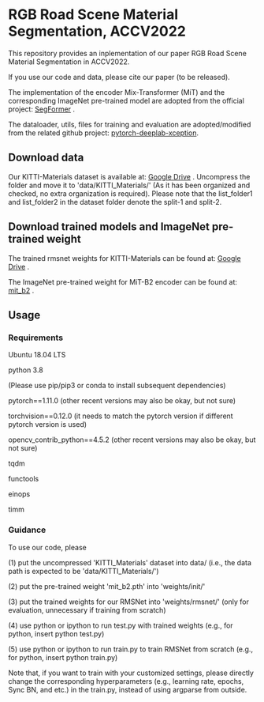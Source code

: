 # RGB Road Scene Material Segmentation, ACCV2022
This repository provides an inplementation of our paper RGB Road Scene Material Segmentation in ACCV2022.  

If you use our code and data, please cite our paper (to be released).

The implementation of the encoder Mix-Transformer (MiT) and the corresponding ImageNet pre-trained model are adopted from the official project: [SegFormer](https://github.com/NVlabs/SegFormer) .

The dataloader, utils, files for training and evaluation are adopted/modified from the related github project: [pytorch-deeplab-xception](https://github.com/jfzhang95/pytorch-deeplab-xception).


## Download data
Our KITTI-Materials dataset is available at: [Google Drive](https://drive.google.com/drive/u/0/folders/1a5geigz8PKRlOYv-L2ePCfh0FlymW37H) .
Uncompress the folder and move it to 'data/KITTI_Materials/'
(As it has been organized and checked, no extra organization is required).
Please note that the list_folder1 and list_folder2 in the dataset folder denote the split-1 and split-2.

## Download trained models and ImageNet pre-trained weight
The trained rmsnet weights for KITTI-Materials can be found at: [Google Drive](https://drive.google.com/drive/u/0/folders/1a5geigz8PKRlOYv-L2ePCfh0FlymW37H) . 

The ImageNet pre-trained weight for MiT-B2 encoder can be found at: [mit_b2](https://drive.google.com/file/d/1m8fsG812o6KotF1NVo0YuiSfSn18TAOA/view?usp=sharing) .

## Usage
### Requirements
Ubuntu 18.04 LTS

python 3.8

(Please use pip/pip3 or conda to install subsequent dependencies)

pytorch==1.11.0 (other recent versions may also be okay, but not sure)

torchvision==0.12.0 (it needs to match the pytorch version if different pytorch version is used)

opencv_contrib_python==4.5.2 (other recent versions may also be okay, but not sure)

tqdm

functools

einops

timm

### Guidance
To use our code, please 

(1) put the uncompressed 'KITTI_Materials' dataset into data/ (i.e., the data path is expected to be 'data/KITTI_Materials/')

(2) put the pre-trained weight 'mit_b2.pth' into 'weights/init/'

(3) put the trained weights for our RMSNet into 'weights/rmsnet/' (only for evaluation, unnecessary if training from scratch)

(4) use python or ipython to run test.py with trained weights (e.g., for python, insert python test.py)

(5) use python or ipython to run train.py to train RMSNet from scratch (e.g., for python, insert python train.py)

Note that, if you want to train with your customized settings, please directly change the corresponding hyperparameters (e.g., learning rate, epochs, Sync BN, and etc.) in the train.py, instead of using argparse from outside.
